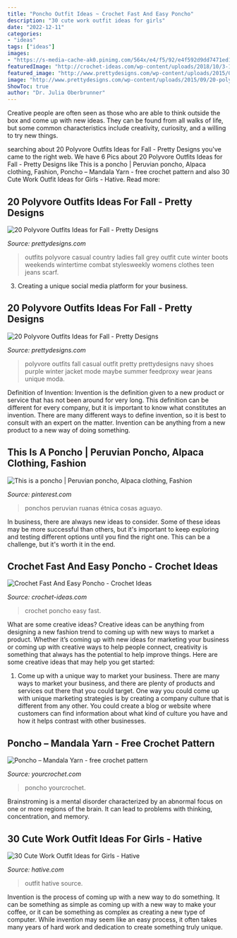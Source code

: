 ```yaml
---
title: "Poncho Outfit Ideas ~ Crochet Fast And Easy Poncho"
description: "30 cute work outfit ideas for girls"
date: "2022-12-11"
categories:
- "ideas"
tags: ["ideas"]
images:
- "https://s-media-cache-ak0.pinimg.com/564x/e4/f5/92/e4f592d9dd7471ed1e898ad6a8be2725.jpg"
featuredImage: "http://crochet-ideas.com/wp-content/uploads/2018/10/3-1-1024x1020.png"
featured_image: "http://www.prettydesigns.com/wp-content/uploads/2015/09/20-polyvore-outfits-ideas-for-fall18.jpg"
image: "http://www.prettydesigns.com/wp-content/uploads/2015/09/20-polyvore-outfits-ideas-for-fall18.jpg"
ShowToc: true
author: "Dr. Julia Oberbrunner"
---
```



Creative people are often seen as those who are able to think outside the box and come up with new ideas. They can be found from all walks of life, but some common characteristics include creativity, curiosity, and a willing to try new things.

	

		
searching about 20 Polyvore Outfits Ideas for Fall - Pretty Designs you've came to the right web. We have 6 Pics about 20 Polyvore Outfits Ideas for Fall - Pretty Designs like This is a poncho | Peruvian poncho, Alpaca clothing, Fashion, Poncho – Mandala Yarn - free crochet pattern and also 30 Cute Work Outfit Ideas for Girls - Hative. Read more:
		
    
## 20 Polyvore Outfits Ideas For Fall - Pretty Designs

<img loading=lazy src="https://www.prettydesigns.com/wp-content/uploads/2015/09/20-polyvore-outfits-ideas-for-fall12.jpg" onerror="this.onerror=null;this.src='https://tse3.mm.bing.net/th?id=OIP.EHzBYu8cdkJNShzEOICvjQHaKV&amp;pid=15.1';" alt="20 Polyvore Outfits Ideas for Fall - Pretty Designs">

_Source: prettydesigns.com_

>outfits polyvore casual country ladies fall grey outfit cute winter boots weekends wintertime combat stylesweekly womens clothes teen jeans scarf. 

	

3. Creating a unique social media platform for your business.

    
## 20 Polyvore Outfits Ideas For Fall - Pretty Designs

<img loading=lazy src="http://www.prettydesigns.com/wp-content/uploads/2015/09/20-polyvore-outfits-ideas-for-fall18.jpg" onerror="this.onerror=null;this.src='https://tse4.mm.bing.net/th?id=OIP.exeRzRYz4HkNca5rNS-RqAHaKW&amp;pid=15.1';" alt="20 Polyvore Outfits Ideas for Fall - Pretty Designs">

_Source: prettydesigns.com_

>polyvore outfits fall casual outfit pretty prettydesigns navy shoes purple winter jacket mode maybe summer feedproxy wear jeans unique moda. 

	

Definition of Invention:
Invention is the definition given to a new product or service that has not been around for very long. This definition can be different for every company, but it is important to know what constitutes an invention. There are many different ways to define invention, so it is best to consult with an expert on the matter. Invention can be anything from a new product to a new way of doing something.

    
## This Is A Poncho | Peruvian Poncho, Alpaca Clothing, Fashion

<img loading=lazy src="https://s-media-cache-ak0.pinimg.com/564x/e4/f5/92/e4f592d9dd7471ed1e898ad6a8be2725.jpg" onerror="this.onerror=null;this.src='https://tse1.mm.bing.net/th?id=OIP.KpUaD_UFy8kv8i35Qsz5HAHaQz&amp;pid=15.1';" alt="This is a poncho | Peruvian poncho, Alpaca clothing, Fashion">

_Source: pinterest.com_

>ponchos peruvian ruanas étnica cosas aguayo. 

	

In business, there are always new ideas to consider. Some of these ideas may be more successful than others, but it's important to keep exploring and testing different options until you find the right one. This can be a challenge, but it's worth it in the end.

    
## Crochet Fast And Easy Poncho - Crochet Ideas

<img loading=lazy src="http://crochet-ideas.com/wp-content/uploads/2018/10/3-1-1024x1020.png" onerror="this.onerror=null;this.src='https://tse2.mm.bing.net/th?id=OIP.LVpd-nvgbppZHa8wjwzd8QHaHY&amp;pid=15.1';" alt="Crochet Fast And Easy Poncho - Crochet Ideas">

_Source: crochet-ideas.com_

>crochet poncho easy fast. 

	

What are some creative ideas?
Creative ideas can be anything from designing a new fashion trend to coming up with new ways to market a product. Whether it’s coming up with new ideas for marketing your business or coming up with creative ways to help people connect, creativity is something that always has the potential to help improve things. Here are some creative ideas that may help you get started: 
1. Come up with a unique way to market your business. There are many ways to market your business, and there are plenty of products and services out there that you could target. One way you could come up with unique marketing strategies is by creating a company culture that is different from any other. You could create a blog or website where customers can find information about what kind of culture you have and how it helps contrast with other businesses.

    
## Poncho – Mandala Yarn - Free Crochet Pattern

<img loading=lazy src="https://stateless.yourcrochet.com/2017/10/1-Poncho–mandala-yarn-fre-crochet-pattern.jpg" onerror="this.onerror=null;this.src='https://tse3.mm.bing.net/th?id=OIP.PKplCz7ubHSat01psyQFSgHaE5&amp;pid=15.1';" alt="Poncho – Mandala Yarn - free crochet pattern">

_Source: yourcrochet.com_

>poncho yourcrochet. 

	

Brainstroming is a mental disorder characterized by an abnormal focus on one or more regions of the brain. It can lead to problems with thinking, concentration, and memory.

    
## 30 Cute Work Outfit Ideas For Girls - Hative

<img loading=lazy src="https://hative.com/wp-content/uploads/2015/02/work-outfit-ideas/11-cute-work-outfit-ideas-for-girls.jpg" onerror="this.onerror=null;this.src='https://tse2.mm.bing.net/th?id=OIP.ItU4HU-92qiD38hAFc3IMAHaLX&amp;pid=15.1';" alt="30 Cute Work Outfit Ideas for Girls - Hative">

_Source: hative.com_

>outfit hative source. 

	

Invention is the process of coming up with a new way to do something. It can be something as simple as coming up with a new way to make your coffee, or it can be something as complex as creating a new type of computer. While invention may seem like an easy process, it often takes many years of hard work and dedication to create something truly unique.

